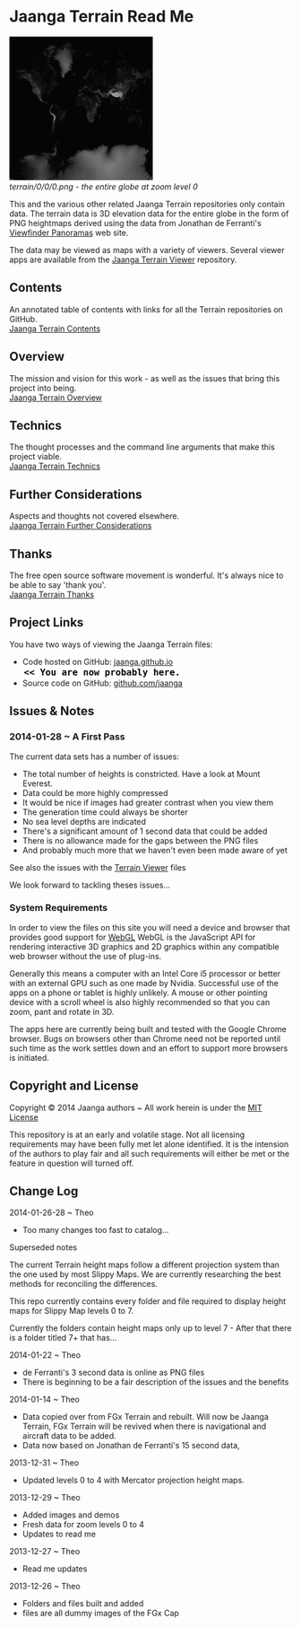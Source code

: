 Jaanga Terrain Read Me
======================

![terrain/0/0/0.png]( 0/0/0.png )  
_terrain/0/0/0.png - the entire globe at zoom level 0_

This and the various other related Jaanga Terrain repositories only contain data.
The terrain data is 3D elevation data for the entire globe in the form of PNG heightmaps derived using the data 
from Jonathan de Ferranti's [Viewfinder Panoramas]( http://www.viewfinderpanoramas.org/ ) web site.

The data may be viewed as maps with a variety of viewers.
Several viewer apps are available from the [Jaanga Terrain Viewer]( http://jaanga.github.io/terrain-viewer/index.html ) repository.


## Contents

An annotated table of contents with links for all the Terrain repositories on GitHub.  
[Jaanga Terrain Contents]( http://jaanga.github.io/terrain/readme-reader.html#contents.md )


## Overview

The mission and vision for this work - as well as the issues that bring this project into being.  
[Jaanga Terrain Overview]( http://jaanga.github.io/terrain/readme-reader.html#overview.md )


## Technics

The thought processes and the command line arguments that make this project viable.  
[Jaanga Terrain Technics]( http://jaanga.github.io/terrain/readme-reader.html#technics.md  )

## Further Considerations

Aspects and thoughts not covered elsewhere.  
[Jaanga Terrain Further Considerations]( http://jaanga.github.io/terrain/readme-reader.html#further-considerations.md )

## Thanks

The free open source software movement is wonderful. It's always nice to be able to say 'thank you'.  
[Jaanga Terrain Thanks]( http://jaanga.github.io/terrain/readme-reader.html#thanks.md )

## Project Links

You have two ways of viewing the Jaanga Terrain files:  

* Code hosted on GitHub: [jaanga.github.io]( http://jaanga.github.io/terrain/ "view the files as apps." ) <input value="<< You are now probably here." size=28 style="font:bold 12pt monospace;border-width:0;" >  
* Source code on GitHub: [github.com/jaanga]( https://github.com/jaanga/terrain/ "View the files as source code." ) <scan style=display:none ><< You are now probably here.</scan>


## Issues & Notes

### 2014-01-28 ~ A First Pass
The current data sets has a number of issues:

* The total number of heights is constricted. Have a look at Mount Everest.
* Data could be more highly compressed
* It would be nice if images had greater contrast when you view them
* The generation time could always be shorter
* No sea level depths are indicated
* There's a significant amount of 1 second data that could be added
* There is no allowance made for the gaps between the PNG files
* And probably much more that we haven't even been made aware of yet

See also the issues with the [Terrain Viewer]( http://jaanga.github.io/terrain-viewer/ ) files

We look forward to tackling theses issues...
  


### System Requirements

In order to view the files on this site you will need a device and browser that provides good support for [WebGL](http://get.webgl.org/)
WebGL is the JavaScript API for rendering interactive 3D graphics and 2D graphics within any compatible web browser without the use of plug-ins. 

Generally this means a computer with an Intel Core i5 processor or better with an external GPU such as one made by Nvidia. 
Successful use of the apps on a phone or tablet is highly unlikely. 
A mouse or other pointing device with a scroll wheel is also highly recommended so that you can zoom, pant and rotate in 3D.
 
The apps here are currently being built and tested with the Google Chrome browser. 
Bugs on browsers other than Chrome need not be reported until such time as the work settles down and an effort to support more browsers is initiated.


## Copyright and License
Copyright &copy; 2014 Jaanga authors ~ All work herein is under the [MIT License](http://jaanga.github.io/libs/jaanga-copyright-and-mit-license.md)


This repository is at an early and volatile stage. Not all licensing requirements may have been fully met let alone identified. It is the intension of the authors to play fair and all such requirements will either be met or the feature in question will turned off.



## Change Log

2014-01-26-28 ~ Theo

* Too many changes too fast to catalog...

Superseded notes

The current Terrain height maps follow a different projection system than the one used by most Slippy Maps.  We are currently researching the best methods for reconciling the differences.  
  
This repo currently contains every folder and file required to display height maps for Slippy Map levels 0 to 7.  

Currently the folders contain height maps only up to level 7 - After that there is a folder titled 7+ that has...  
 

2014-01-22 ~ Theo

* de Ferranti's 3 second data is online as PNG files
* There is beginning to be a fair description of the issues and the benefits


2014-01-14 ~ Theo

* Data copied over from FGx Terrain and rebuilt. Will now be Jaanga Terrain, FGx Terrain will be revived when there is navigational and aircraft data to be added.
* Data now based on Jonathan de Ferranti's 15 second data,


2013-12-31 ~ Theo

* Updated levels 0 to 4 with Mercator projection height maps.


2013-12-29 ~ Theo

* Added images and demos
* Fresh data for zoom levels 0 to 4
* Updates to read me

2013-12-27 ~ Theo

* Read me updates

2013-12-26 ~ Theo

* Folders and files built and added
* files are all dummy images of the FGx Cap


